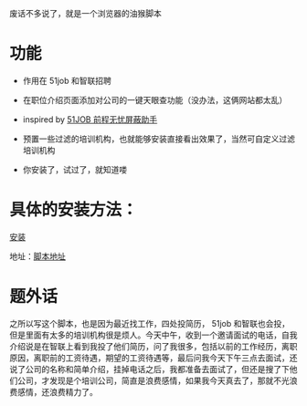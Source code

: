 废话不多说了，就是一个浏览器的油猴脚本

# 功能

- 作用在 51job 和智联招聘
- 在职位介绍页面添加对公司的一键天眼查功能（没办法，这俩网站都太乱）

- inspired by [51JOB 前程无忧屏蔽助手]( https://greasyfork.org/zh-CN/scripts/27235-51job%E5%89%8D%E7%A8%8B%E6%97%A0%E5%BF%A7%E5%B1%8F%E8%94%BD%E5%8A%A9%E6%89%8B)

- 预置一些过滤的培训机构，也就能够安装直接看出效果了，当然可自定义过滤培训机构

- 你安装了，试过了，就知道喽

# 具体的安装方法：

[安装]( https://github.com/zhangolve/search-engine-filter#安装)

地址：[脚本地址]( https://greasyfork.org/zh-CN/scripts/29097-51job%E5%89%8D%E7%A8%8B%E6%97%A0%E5%BF%A7%E6%89%BE%E5%B7%A5%E4%BD%9C%E5%8A%A9%E6%89%8B)


# 题外话

之所以写这个脚本，也是因为最近找工作，四处投简历， 51job 和智联也会投，但是里面有太多的培训机构很是烦人。今天中午，收到一个邀请面试的电话，自我介绍说是在智联上看到我投了他们简历，问了我很多，包括以前的工作经历，离职原因，离职前的工资待遇，期望的工资待遇等，最后问我今天下午三点去面试，还说了公司的名称和简单介绍，挂掉电话之后，我都准备去面试了，但还是搜了下他们公司，才发现是个培训公司，简直是浪费感情，如果我今天真去了，那就不光浪费感情，还浪费精力了。